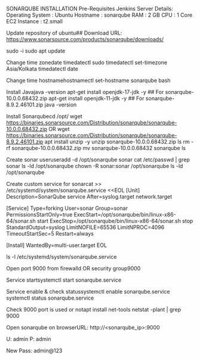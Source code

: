 SONARQUBE INSTALLATION
Pre-Requisites
Jenkins Server Details:
Operating System     : Ubuntu
Hostname             : sonarqube
RAM                  : 2 GB
CPU                  : 1 Core
EC2 Instance         : t2.small

Update repository of ubuntu## Download URL:  https://www.sonarsource.com/products/sonarqube/downloads/

sudo -i
sudo apt update

Change time zonedate
timedatectl
sudo timedatectl set-timezone Asia/Kolkata
timedatectl
date

Change time hostnamehostnamectl set-hostname sonarqube
bash

Install Javajava -version
apt-get install openjdk-17-jdk -y       ## For sonarqube-10.0.0.68432.zip
apt-get install openjdk-11-jdk -y       ## For sonarqube-8.9.2.46101.zip
java -version         

Install Sonarqubecd /opt/
wget https://binaries.sonarsource.com/Distribution/sonarqube/sonarqube-10.0.0.68432.zip
OR
wget https://binaries.sonarsource.com/Distribution/sonarqube/sonarqube-8.9.2.46101.zip
apt install unzip -y
unzip sonarqube-10.0.0.68432.zip
ls
rm -rf sonarqube-10.0.0.68432.zip
mv sonarqube-10.0.0.68432 sonarqube
ls

Create sonar useruseradd -d /opt/sonarqube sonar
cat /etc/passwd | grep sonar
ls -ld /opt/sonarqube
chown -R sonar:sonar /opt/sonarqube
ls -ld /opt/sonarqube

Create custom service for sonarcat >> /etc/systemd/system/sonarqube.service <<EOL
[Unit]
Description=SonarQube service
After=syslog.target network.target

[Service]
Type=forking
User=sonar
Group=sonar
PermissionsStartOnly=true
ExecStart=/opt/sonarqube/bin/linux-x86-64/sonar.sh start 
ExecStop=/opt/sonarqube/bin/linux-x86-64/sonar.sh stop
StandardOutput=syslog
LimitNOFILE=65536
LimitNPROC=4096
TimeoutStartSec=5
Restart=always

[Install]
WantedBy=multi-user.target
EOL


ls -l /etc/systemd/system/sonarqube.service

Open port 9000 from firewalld OR security group9000

Service startsystemctl start sonarqube.service

Service enable & check statussystemctl enable sonarqube.service
systemctl status sonarqube.service

Check 9000 port is used or notapt install net-tools
netstat -plant | grep 9000

Open sonarqube on browserURL:   http://<sonarqube_ip>:9000

U: admin
P: admin

New Pass: admin@123
